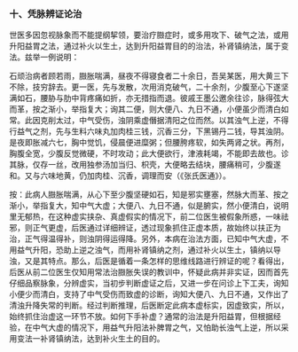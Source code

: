 ### 十、凭脉辨证论治

世医多因忽视脉象而不能提纲挈领，要治疗臌症时，或多用攻下、破气之法，或用升阳益胃之法，通过补火以生土，达到升阳益胃目的的治法，补肾镇纳法，属于变法。兹举一例说明：

石顽治病者顾若雨，臌胀喘满，昼夜不得寝食者二十余日，吾吴某医，用大黄三下不除，技穷辞去。更一医，先与发散，次用消克破气，二十余剂，少腹至心下遂坚满如石，腰胁与肋中背疼痛如折，亦无措指而退。彼戚王墨公邀余往诊，脉得弦大而革，按之渐小，举指复大；询其二便，则大便八、九日不通，小便虽少而清白如常。此因克削太过，中气受伤，浊阴乘虚僭据清阳之位而然。以其浊气上逆，不得行益气之剂，先与生料六味丸加肉桂三钱，沉香三分，下黑锡丹二钱，导其浊阴。是夜即胀减六七，胸中觉饥，侵晨便进糜粥；但腰胯疼软，如失两肾之状。再剂，胸腹全宽，少腹反觉微硬，不时攻动；此大便欲行，津液耗竭，不能即去故也。诊其脉，仅存一丝，改用独参汤加当归、枳壳，大便略去结块，腰痛稍可，少腹遂和。又与六味地黄，仍加肉桂、沉香，调理而安（《张氏医通》）。

按：此病人臌胀喘满，从心下至少腹坚硬如石，知是邪实壅塞，然脉大而革、按之渐小，举指复大，知中气大虚；大便八、九日不通，似是腑实，然小便清白，说明里无郁热，在这种虚实挟杂、真虚假实的情况下，前二位医生被假象所惑，一味祛邪，则正气更虚，后医通过详细辨证，透过现象抓住正虚本质，故始终以扶正为治，正气得温得补，则浊阴得运得降。另外，本病在治法方面，已知中气大虚，不用益气升阳，恐助上逆之浊气，而用补肾镇纳之剂，通过补火以生土，镇纳以导浊，又是其特点。那么，后医是循着一条怎样的思维线路进行辨证的呢？看得出，后医从前二位医生仅知用常法治臌胀失误的教训中，怀疑此病并非实证，因而首先仔细品察脉象，分辨虚实，当初步判断虚证之后，又进一步在问诊上下工夫，询知小便少而清白，支持了中气受伤而致虚的诊断，询知大便八、九日不通，又作出了清浊升降失常的判断。经过判断推理，后医断定此病本虚标实，因虚致实，所以，始终抓住治虚这一环节不放。如何下手补虚？通常的治法是升阳益胃，但根据经验，在中气大虚的情况下，用益气升阳法补脾胃之气，又怕助长浊气上逆，所以采用变法一补肾镇纳法，达到补火生土的目的。
